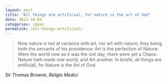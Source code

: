 ```yaml
---
layout: post
title: "All things are artificial, for nature is the art of God"
date: 2013-10-04
categories: ideas
permalink: /all-things-artificial/
---
```


> Now nature is not at variance with art, nor art with nature; they being both the servants of his providence: Art is the perfection of Nature: Were the world now as it was the sixt day, there were yet a Chaos: Nature hath made one world, and Art another. In briefe, all things are artificiall, for Nature is the Art of God.

Sir Thomas Browne, *Religio Medici*